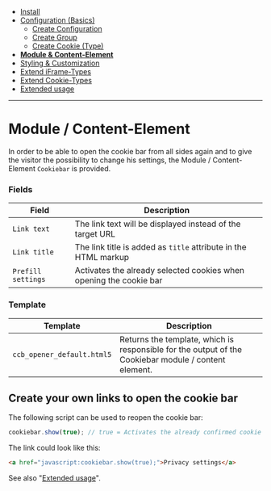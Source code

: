- [Install](INSTALL.md)
- [Configuration (Basics)](BASICS.md)
    - [Create Configuration](CONFIGURATION.md)
    - [Create Group](GROUP.md)
    - [Create Cookie (Type)](COOKIE.md)
- [**Module & Content-Element**](MOD_CE.md)
- [Styling & Customization](CUSTOMIZATION.md)
- [Extend iFrame-Types](EXTEND_IFRAME.md)
- [Extend Cookie-Types](EXTEND_TYPE.md)
- [Extended usage](EXTENDED_USAGE.md)

---

# Module / Content-Element
In order to be able to open the cookie bar from all sides again and to give the visitor the possibility to change his settings, the Module / Content-Element `Cookiebar` is provided.

### Fields
Field | Description
---------- | -----------
`Link text` | The link text will be displayed instead of the target URL
`Link title` | The link title is added as `title` attribute in the HTML markup
`Prefill settings` | Activates the already selected cookies when opening the cookie bar

### Template
Template | Description
---------- | ----------
`ccb_opener_default.html5` | Returns the template, which is responsible for the output of the Cookiebar module / content element.

## Create your own links to open the cookie bar 
The following script can be used to reopen the cookie bar:
```js
cookiebar.show(true); // true = Activates the already confirmed cookie checkboxes
```

The link could look like this:
```html
<a href="javascript:cookiebar.show(true);">Privacy settings</a>
```

See also "[Extended usage](https://github.com/oveleon/contao-cookiebar/blob/master/docs/EXTENDED_USAGE.md)".
